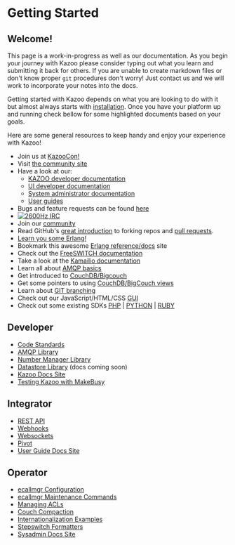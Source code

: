 # Getting Started

## Welcome!

This page is a work-in-progress as well as our documentation.  As you begin your journey with Kazoo please consider typing out what you learn and submitting it back for others.  If you are unable to create markdown files or don't know proper `git` procedures don't worry!  Just contact us and we will work to incorporate your notes into the docs.

Getting started with Kazoo depends on what you are looking to do with it but almost always starts with [installation](installation.md).  Once you have your platform up and running check bellow for some highlighted documents based on your goals.

Here are some general resources to keep handy and enjoy your experience with Kazoo!

* Join us at [KazooCon!](http://kazoocon.com/)
* Visit [the community site](http://2600hz.org)
* Have a look at our:
  * [KAZOO developer documentation](https://docs.2600hz.com/dev/)
  * [UI developer documentation](https://docs.2600hz.com/ui/)
  * [System administrator documentation](https://docs.2600hz.com/sysadmin/)
  * [User guides](https://forums.2600hz.com/forums/kazoo-platform-guides/index/)
* Bugs and feature requests can be found [here](http://tickets.2600hz.org)
* [![2600Hz IRC](https://img.shields.io/badge/irc-%232600Hz-orange.svg)](https://webchat.freenode.net/?channels=2600Hz)
* Join our [community](https://forums.2600hz.com/forums/)
* Read GitHub's [great introduction](https://help.github.com/articles/fork-a-repo/) to forking repos and [pull requests](https://help.github.com/articles/using-pull-requests/).
* [Learn you some Erlang!](http://learnyousomeerlang.com/)
* Bookmark this awesome [Erlang reference/docs](http://erldocs.com/) site
* Check out the [FreeSWITCH documentation](https://freeswitch.org/confluence/display/FREESWITCH/FreeSWITCH+Explained)
* Take a look at the [Kamailio documentation](https://www.kamailio.org/w/documentation/)
* Learn all about [AMQP basics](https://www.rabbitmq.com/tutorials/amqp-concepts.html)
* Get introduced to [CouchDB/Bigcouch](http://docs.couchdb.org/)
* Get some pointers to using [CouchDB/BigCouch views](http://guide.couchdb.org/draft/cookbook.html)
* Learn about [GIT branching](https://learngitbranching.js.org/)
* Check out our JavaScript/HTML/CSS [GUI](https://github.com/2600Hz/monster-ui)
* Check out some existing SDKs [PHP](https://github.com/2600Hz/kazoo-php-sdk) | [PYTHON](https://github.com/2600hz/kazoo-python-sdk) | [RUBY](https://github.com/2600Hz/kazoo-ruby-sdk)

## Developer

* [Code Standards](/CONTRIBUTING.md)
* [AMQP Library](/core/kazoo_amqp/doc)
* [Number Manager Library](/core/kazoo_numbers/doc)
* [Datastore Library](/core/kazoo_data/doc) (docs coming soon)
* [Kazoo Docs Site](https://docs.2600hz.com/dev)
* [Testing Kazoo with MakeBusy](https://docs.2600hz.com/testing/)

## Integrator

* [REST API](/applications/crossbar/doc)
* [Webhooks](/applications/webhooks/doc)
* [Websockets](/applications/blackhole/doc)
* [Pivot](/applications/pivot/doc)
* [User Guide Docs Site](https://docs.2600hz.com/user_guides)

## Operator

* [ecallmgr Configuration](/applications/ecallmgr/doc/config.md)
* [ecallmgr Maintenance Commands](/ecallmgr/doc/maintenance.md)
* [Managing ACLs](/applications/ecallmgr/doc/acls.md)
* [Couch Compaction](/core/kazoo_couch/doc/compaction.md)
* [Internationalization Examples](/doc/internationalization/)
* [Stepswitch Formatters](/applications/stepswitch/doc/formatters.md)
* [Sysadmin Docs Site](https://docs.2600hz.com/sysadmin)
